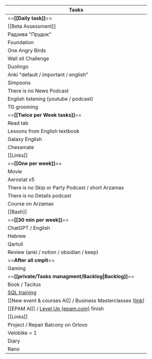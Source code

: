 
| Tasks                                                                                                                                                                                     |
| ----------------------------------------------------------------------------------------------------------------------------------------------------------------------------------------- |
| ==__[[Daily task]]__==                                                                                                                                                                    |
| [[Beta Assessment]]                                                                                                                                                                       |
| Радзива "Прудок"                                                                                                                                                                          |
| Foundation                                                                                                                                                                                |
| One Angry Birds                                                                                                                                                                           |
| Wall sit Challenge                                                                                                                                                                        |
| Duolingo                                                                                                                                                                                  |
| Anki "default / important / english"                                                                                                                                                      |
| Simpsons                                                                                                                                                                                  |
| There is no News Podcast                                                                                                                                                                  |
| English listening (youtube / podcast)                                                                                                                                                     |
| TG grooming                                                                                                                                                                               |
| ==__[[Twice per Week tasks]]__==                                                                                                                                                          |
| Read tab                                                                                                                                                                                  |
| Lessons from English textbook                                                                                                                                                             |
| Galaxy English                                                                                                                                                                            |
| Chessmate                                                                                                                                                                                 |
| [[Links]]                                                                                                                                                                                 |
| ==__[[One per week]]__==                                                                                                                                                                  |
| Movie                                                                                                                                                                                     |
| Aerostat x5                                                                                                                                                                               |
| There is no Skip or Party Podcast / short Arzamas                                                                                                                                         |
| There is no Details podcast                                                                                                                                                               |
| Course on Arzamas                                                                                                                                                                         |
| [[Bash]]                                                                                                                                                                                  |
| ==__[[30 min per week]]__==                                                                                                                                                               |
| ChatGPT / English                                                                                                                                                                         |
| Hebrew                                                                                                                                                                                    |
| Qartuli                                                                                                                                                                                   |
| Review (anki / notion / obsidian / keep)                                                                                                                                                  |
| ==__After all cmplt__==                                                                                                                                                                   |
| Gaming                                                                                                                                                                                    |
| ==__[[private/Tasks managment/Backlog\|Backlog]]__==                                                                                                                                      |
| Book / Tacitus                                                                                                                                                                            |
| [SQL training](https://sqltest.online/)                                                                                                                                                   |
| [[New event & courses AI]] / Business Masterclasses ([link](https://videoportal.epam.com/playlist/OJMBo37n/play/2JwQldqa "https://videoportal.epam.com/playlist/ojmbo37n/play/2jwqldqa")) |
| [[EPAM AI]] / [Level Up (epam.com)](https://levelup.epam.com/skill/skillId=7770000000002718987&skillLevelId=7770000000000001001) finish                                                   |
| [[Links]]                                                                                                                                                                                 |
| Project / Repair Balcony on Orlovo                                                                                                                                                        |
| Velobike = 1                                                                                                                                                                              |
| Diary                                                                                                                                                                                     |
| Rano                                                                                                                                                                                      |

